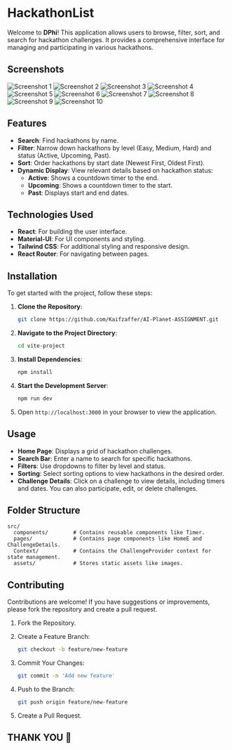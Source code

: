 # HackathonList

Welcome to **DPhi**! This application allows users to browse, filter, sort, and search for hackathon challenges. It provides a comprehensive interface for managing and participating in various hackathons.

## Screenshots

![Screenshot 1](https://drive.google.com/uc?export=view&id=1ZlRwC-2WMdo6xNNJqq7_bAVn7Mil1o0i)
![Screenshot 2](https://drive.google.com/uc?export=view&id=1ffEPLxN9AtTxfuQpPnZjPDVjhxOrRWYD)
![Screenshot 3](https://drive.google.com/uc?export=view&id=1fGVUCCsNYPhuWaBryDkt0_41auI0h8EV)
![Screenshot 4](https://drive.google.com/uc?export=view&id=1mlSX1NZs3p58CQF01Laph2bPMzsCEmvV)
![Screenshot 5](https://drive.google.com/uc?export=view&id=1qyh5uECw-KntvohLYJLRIpr561Gnd4VB)
![Screenshot 6](https://drive.google.com/uc?export=view&id=1qyh5uECw-KntvohLYJLRIpr561Gnd4VB)
![Screenshot 7](https://drive.google.com/uc?export=view&id=1ONYlp0xDd0HpJ1dsdBVs-EDU8syUZbNJ)
![Screenshot 8](https://drive.google.com/uc?export=view&id=1MUH3TOKRePiWuYuund6AB7fdLLLjbLZ5)
![Screenshot 9](https://drive.google.com/uc?export=view&id=1fiGPWgzZowNUtH-CjBArDVrNscCqXZUE)
![Screenshot 10](https://drive.google.com/uc?export=view&id=19RrQAVqo1omc7MqKzIItrFx5a_H4dKzM)

## Features

- **Search**: Find hackathons by name.
- **Filter**: Narrow down hackathons by level (Easy, Medium, Hard) and status (Active, Upcoming, Past).
- **Sort**: Order hackathons by start date (Newest First, Oldest First).
- **Dynamic Display**: View relevant details based on hackathon status:
  - **Active**: Shows a countdown timer to the end.
  - **Upcoming**: Shows a countdown timer to the start.
  - **Past**: Displays start and end dates.

## Technologies Used

- **React**: For building the user interface.
- **Material-UI**: For UI components and styling.
- **Tailwind CSS**: For additional styling and responsive design.
- **React Router**: For navigating between pages.

## Installation

To get started with the project, follow these steps:

1. **Clone the Repository**:

   ```bash
   git clone https://github.com/Kaifzaffer/AI-Planet-ASSIGNMENT.git
   ```

2. **Navigate to the Project Directory**:

   ```bash
   cd vite-project
   ```

3. **Install Dependencies**:

   ```bash
   npm install
   ```

4. **Start the Development Server**:

   ```bash
   npm run dev
   ```

5. Open `http://localhost:3000` in your browser to view the application.

## Usage

- **Home Page**: Displays a grid of hackathon challenges.
- **Search Bar**: Enter a name to search for specific hackathons.
- **Filters**: Use dropdowns to filter by level and status.
- **Sorting**: Select sorting options to view hackathons in the desired order.
- **Challenge Details**: Click on a challenge to view details, including timers and dates. You can also participate, edit, or delete challenges.

## Folder Structure

```
src/
  components/        # Contains reusable components like Timer.
  pages/             # Contains page components like HomeE and ChallengeDetails.
  Context/           # Contains the ChallengeProvider context for state management.
  assets/            # Stores static assets like images.
```

## Contributing

Contributions are welcome! If you have suggestions or improvements, please fork the repository and create a pull request.

1. Fork the Repository.
2. Create a Feature Branch:

   ```bash
   git checkout -b feature/new-feature
   ```

3. Commit Your Changes:

   ```bash
   git commit -m 'Add new feature'
   ```

4. Push to the Branch:

   ```bash
   git push origin feature/new-feature
   ```

5. Create a Pull Request.

## THANK YOU 🙏

